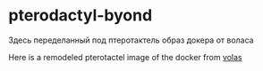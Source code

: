 # pterodactyl-byond

Здесь переделанный под птеротактель образ докера от воласа

Here is a remodeled pterotactel image of the docker from [volas](https://github.com/volas)
